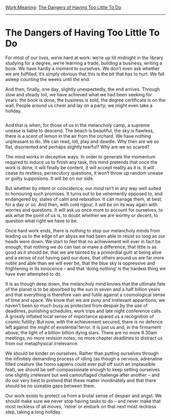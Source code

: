 [Work:](https://www.theschooloflife.com/thebookoflife/category/work/)[Meaning](https://www.theschooloflife.com/thebookoflife/category/work/meaning/): [The Dangers of Having Too Little To Do](https://www.theschooloflife.com/thebookoflife/the-dangers-of-having-too-little-to-do/)

* * *

# The Dangers of Having Too Little To Do

For most of our lives, we’re hard at work: we’re up till midnight in the library studying for a degree, we’re learning a trade, building a business, writing a book. We have hardly a moment to ourselves. We don’t even ask whether we are fulfilled, it’s simply obvious that this is the bit that has to hurt. We fall asleep counting the weeks until the end.

And then, finally, one day, slightly unexpectedly, the end arrives. Through slow and steady toil, we have achieved what we had been seeking for years: the book is done, the business is sold, the degree certificate is on the wall. People around us cheer and lay on a party; we might even take a holiday.

<figure class="aligncenter"><img src="https://www.theschooloflife.com/thebookoflife/wp-content/uploads/2020/06/greece-beaches-best-swimming-and-beach-resorts.jpg" alt="" class="wp-image-24575" srcset="https://www.theschooloflife.com/thebookoflife/wp-content/uploads/2020/06/greece-beaches-best-swimming-and-beach-resorts.jpg 700w, https://www.theschooloflife.com/thebookoflife/wp-content/uploads/2020/06/greece-beaches-best-swimming-and-beach-resorts-300x200.jpg 300w" sizes="(max-width: 700px) 100vw, 700px"></figure>

And that is when, for those of us in the melancholy camp, a supreme unease is liable to descend. The beach is beautiful, the sky is flawless, there is a scent of lemon in the air from the orchard. We have nothing unpleasant to do. We can read, loll, play and dawdle. Why then are we so flat, disoriented and perhaps slightly tearful? Why are we so scared?

The mind works in deceptive ways. In order to generate the momentum required to induce us to finish any task, this mind pretends that once the work is done, it will finally be content, it will accept reality as it is. It will cease its restless, persecutory questions, it won’t throw up random unease or guilty supposions. It will be on our side.

But whether by intent or coincidence, our mind isn’t in any way well suited to honouring such promises. It turns out to be vehemently opposed to, and endangered by, states of calm and relaxation. It can manage them, at best, for a day or so. And then, with cold rigour, it will be on its way again with worries and questions. It will ask us once more to account for ourselves, to ask what the point of us is, to doubt whether we are worthy or decent, to question what right we have to be.

Once hard work ends, there is nothing to stop our melancholy minds from leading us to the edge of an abyss we had been able to resist so long as our heads were down. We start to feel that no achievement will ever in fact be enough, that nothing we do can last or make a difference, that little is as good as it should be, that we are tainted by a primordial guilt at being alive and a sense of not having paid our dues, that others around us are far more noble and able than we will ever be, that the blue sky is oppressive and frightening in its innocence – and that ‘doing nothing’ is the hardest thing we have ever attempted to do.

It is as though deep down, the melancholy mind knows that the ultimate fate of the planet is to be absorbed by the sun in seven and a half billion years and that everything is therefore vain and futile against a cosmological sense of time and space. We know that we are puny and irrelevant apparitions; we haven’t been so much busy as protected from despair by the use of deadlines, punishing schedules, work trips and late night conference calls. A grossly inflated local sense of importance spared us a recognition of cosmic futility. But now, with the achievement secured, there is no defence left against the might of existential terror. It is just us and, in the firmament above, the light of a billion billion dying stars. There are no more 8.30am meetings, no more revision notes, no more chapter deadlines to distract us from our metaphysical irrelevance.&nbsp;

We should be kinder on ourselves. Rather than putting ourselves through the infinitely demanding process of idling (as though a nervous, adrenaline filled creature like homo sapiens could ever pull off such an implausible feat), we should be self-compassionate enough to keep setting ourselves one slightly irrelevant but well camouflaged challenge after another – and do our very best to pretend that these matter inordinately and that there should be no sizeable gaps between them.&nbsp;

Our work exists to protect us from a brutal sense of despair and angst. We should make sure we never stop having tasks to do – and never make that most reckless of all moves, ‘retire’ or embark on that next most reckless step, taking a long holiday.
